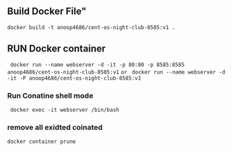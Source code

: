 ## Build Docker File" 
```docker build -t anoop4686/cent-os-night-club-8585:v1 . ```

## RUN Docker container ###
``` docker run --name webserver -d -it -p 80:80 -p 8585:8585 anoop4686/cent-os-night-club-8585:v1```
``` or ```
``` docker run --name webserver -d -it -P anoop4686/cent-os-night-club-8585:v1```

### Run Conatine shell mode ###
``` docker exec -it webserver /bin/bash```

### remove all exidted coinated ##
```docker container prune```